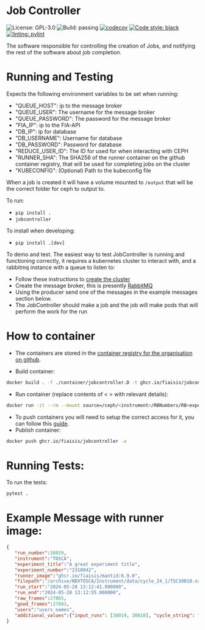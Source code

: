 # Job Controller

![License: GPL-3.0](https://img.shields.io/github/license/fiaisis/jobcontroller)
![Build: passing](https://img.shields.io/github/actions/workflow/status/fiaisis/jobcontroller/tests.yml?branch=main)
[![codecov](https://codecov.io/github/fiaisis/jobcontroller/branch/main/graph/badge.svg?token=XR6PCJ1VR8)](https://codecov.io/github/fiaisis/jobcontroller)
[![Code style: black](https://img.shields.io/badge/code%20style-black-000000.svg)](https://github.com/psf/black)
[![linting: pylint](https://img.shields.io/badge/linting-pylint-yellowgreen)](https://github.com/PyCQA/pylint)

The software responsible for controlling the creation of Jobs, and notifying the rest of the software about job completion.

# Running and Testing

Expects the following environment variables to be set when running:

- "QUEUE_HOST": ip to the message broker
- "QUEUE_USER": The username for the message broker
- "QUEUE_PASSWORD": The password for the message broker
- "FIA_IP": ip to the FIA-API
- "DB_IP": ip for database
- "DB_USERNAME": Username for database
- "DB_PASSWORD": Password for database
- "REDUCE_USER_ID": The ID for used for when interacting with CEPH
- "RUNNER_SHA": The SHA256 of the runner container on the github container registry, that will be used for completing jobs on the cluster
- "KUBECONFIG": (Optional) Path to the kubeconfig file

When a job is created it will have a volume mounted to `/output` that will be the correct folder for ceph to output to.

To run:

- `pip install .`
- `jobcontroller`

To install when developing:

- `pip install .[dev]`

To demo and test. The easiest way to test JobController is running and functioning correctly, it requires a kubernetes cluster to interact with, and a rabbitmq instance with a queue to listen to:

- Follow these instructions to [create the cluster](https://github.com/fiaisis/k8s#developing-using-a-local-cluster)
- Create the message broker, this is presently [RabbitMQ](https://www.rabbitmq.com/download.html)
- Using the producer send one of the messages in the example messages section below.
- The JobController should make a job and the job will make pods that will perform the work for the run

# How to container

- The containers are stored in
  the [container registry for the organisation on github](https://github.com/orgs/fiaisis/packages).

- Build container:
```bash
docker build . -f ./container/jobcontroller.D -t ghcr.io/fiaisis/jobcontroller
```

- Run container (replace contents of < > with relevant details):
```bash
docker run -it --rm --mount source=/ceph/<instrument>/RBNumbers/RB<experiment number>,target=/output --name jobcontroller ghcr.io/fiaisis/jobcontroller
```

- To push containers you will need to setup the correct access for it, you can follow
  this [guide](https://docs.github.com/en/packages/working-with-a-github-packages-registry/working-with-the-container-registry#authenticating-to-the-container-registry).
- Publish container:
```bash
docker push ghcr.io/fiaisis/jobcontroller -a
```

# Running Tests:

To run the tests:

```bash
pytest .
```

# Example Message with runner image:
```json
{
   "run_number":30019,
   "instrument":"TOSCA",
   "experiment_title":"A great experiment title",
   "experiment_number":"2310042",
   "runner_image":"ghcr.io/fiaisis/mantid:6.9.0",
   "filepath":"/archive/NDXTOSCA/Instrument/data/cycle_24_1/TSC30018.nxs",
   "run_start":"2024-05-28 13:12:41.000000",
   "run_end":"2024-05-28 13:12:55.000000",
   "raw_frames":27065,
   "good_frames":27043,
   "users":"users names",
   "additional_values":{"input_runs": [30019, 30018], "cycle_string": "cycle_24_1"}
}
```

